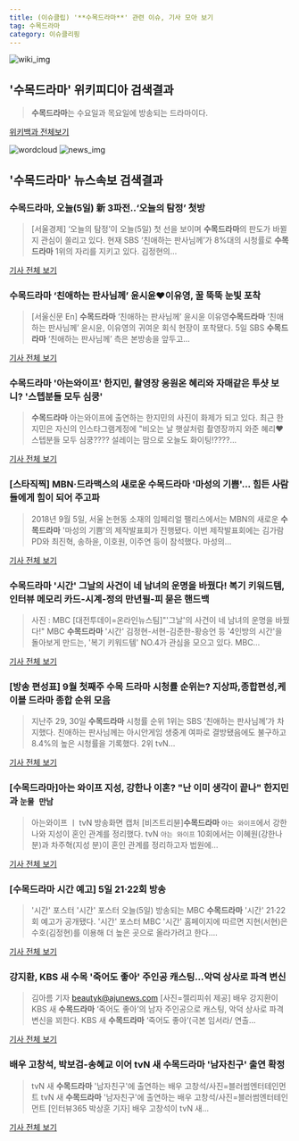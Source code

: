 ```yaml
---
title: (이슈클립) '**수목드라마**' 관련 이슈, 기사 모아 보기
tag: 수목드라마
category: 이슈클리핑
---
```

![wiki_img](https://user-images.githubusercontent.com/42597476/44503234-41136a80-a6d0-11e8-9071-6fc6418eafe4.png)
## **'**수목드라마**'** 위키피디아 검색결과
>**수목드라마**는 수요일과 목요일에 방송되는 드라마이다.

<a href="https://ko.wikipedia.org/wiki/수목드라마" target="_blank">위키백과 전체보기</a>

![wordcloud](https://s3.ap-northeast-2.amazonaws.com/lyrics101-wordcloud/2018-09-05-1536153917.png)
![news_img](https://user-images.githubusercontent.com/42597476/44507050-1206f400-a6e4-11e8-8d98-7ffbfebb353f.png)
## **'**수목드라마**'** 뉴스속보 검색결과
### **수목드라마**, 오늘(5일) 新 3파전..‘오늘의 탐정’ 첫방

>[서울경제] ‘오늘의 탐정’이 오늘(5일) 첫 선을 보이며 **수목드라마**의 판도가 바뀔지 관심이 쏠리고 있다. 현재 SBS ‘친애하는 판사님께’가 8%대의 시청률로 **수목드라마** 1위의 자리를 지키고 있다. 김정현의...

<a href="http://www.sedaily.com/NewsView/1S4IQ3RMV2" target="_blank">기사 전체 보기</a>

### **수목드라마** ‘친애하는 판사님께’ 윤시윤♥이유영, 꿀 뚝뚝 눈빛 포착

>[서울신문 En] **수목드라마** ‘친애하는 판사님께’ 윤시윤 이유영**수목드라마** ‘친애하는 판사님께’ 윤시윤, 이유영의 귀여운 회식 현장이 포착됐다. 5일 SBS **수목드라마** ‘친애하는 판사님께’ 측은 본방송을 앞두고...

<a href="http://www.seoul.co.kr/news/newsView.php?id=20180905500114&wlog_tag3=naver" target="_blank">기사 전체 보기</a>

### **수목드라마** '아는와이프' 한지민, 촬영장 응원온 혜리와 자매같은 투샷 보니? '스텝분들 모두 심쿵'

>**수목드라마** 아는와이프에 출연하는 한지민의 사진이 화제가 되고 있다. 최근 한지민은 자신의 인스타그램계정에 "비오는 날 햇살처럼 촬영장까지 와준 혜리♥ 스텝분들 모두 심쿵???? 설레이는 맘으로 오늘도 화이팅!????...

<a href="http://www.joongdo.co.kr/main/view.php?key=20180905001631558" target="_blank">기사 전체 보기</a>

### [스타직찍] MBN·드라맥스의 새로운 **수목드라마** '마성의 기쁨'... 힘든 사람들에게 힘이 되어 주고파

>2018년 9월 5일, 서울 논현동 소재의 임페리얼 팰리스에서는 MBN의 새로운 **수목드라마** '마성의 기쁨'의 제작발표회가 진행됐다. 이번 제작발표회에는 김가람 PD와 최진혁, 송하윤, 이호원, 이주연 등이 참석했다. 마성의...

<a href="http://www.dailypop.kr/news/articleView.html?idxno=35135" target="_blank">기사 전체 보기</a>

### **수목드라마** '시간' 그날의 사건이 네 남녀의 운명을 바꿨다! 복기 키워드템, 인터뷰 메모리 카드-시계-정의 만년필-피 묻은 핸드백

>사진 : MBC [대전투데이=온라인뉴스팀]"'그날'의 사건이 네 남녀의 운명을 바꿨다!" MBC **수목드라마** '시간' 김정현-서현-김준한-황승언 등 '4인방의 시간'을 돌아보게 만드는, '복기 키워드템' NO.4가 관심을 모으고 있다. MBC...

<a href="http://www.daejeontoday.com/news/articleView.html?idxno=511877" target="_blank">기사 전체 보기</a>

### [방송 편성표] 9월 첫째주 수목 드라마 시청률 순위는? 지상파,종합편성,케이블 드라마 종합 순위 모음

>지난주 29, 30일 **수목드라마** 시청률 순위 1위는 SBS ‘친애하는 판사님께’가 차지했다. 친애하는 판사님께는 아시안게임 생중계 여파로 결방됐음에도 불구하고 8.4%의 높은 시청률을 기록했다. 2위 tvN...

<a href="http://famtimes.co.kr/news/view/56905" target="_blank">기사 전체 보기</a>

### [**수목드라마**]아는 와이프 지성, 강한나 이혼? "난 이미 생각이 끝나" 한지민과 `눈물 만남`

>아는와이프 ㅣ tvN 방송화면 캡처 [비즈트리뷴]**수목드라마** `아는 와이프`에서 강한나와 지성이 혼인 관계를 정리했다. tvN `아는 와이프` 10회에서는 이혜원(강한나 분)과 차주혁(지성 분)이 혼인 관계를 정리하고자 법원에...

<a href="http://www.biztribune.co.kr/news/view.php?no=72790" target="_blank">기사 전체 보기</a>

### [**수목드라마** 시간 예고] 5일 21·22회 방송

>'시간' 포스터 '시간' 포스터 오늘(5일) 방송되는 MBC **수목드라마** '시간' 21·22회 예고가 공개됐다. '시간' 포스터 MBC '시간' 홈페이지에 따르면 지현(서현)은 수호(김정현)를 이용해 더 높은 곳으로 올라가려고 한다....

<a href="http://www.joongboo.com/news/articleView.html?idxno=1284353" target="_blank">기사 전체 보기</a>

### 강지환, KBS 새 수목 '죽어도 좋아' 주인공 캐스팅…악덕 상사로 파격 변신

>김아름 기자 beautyk@ajunews.com [사진=젤리피쉬 제공] 배우 강지환이 KBS 새 **수목드라마** ‘죽어도 좋아’의 남자 주인공으로 캐스팅, 악덕 상사로 파격 변신을 꾀한다. KBS 새 **수목드라마** ‘죽어도 좋아’(극본 임서라/ 연출...

<a href="http://www.ajunews.com/view/20180905165214976" target="_blank">기사 전체 보기</a>

### 배우 고창석, 박보검-송혜교 이어 tvN 새 **수목드라마** '남자친구' 출연 확정

>tvN 새 **수목드라마** '남자친구'에 출연하는 배우 고창석/사진=블러썸엔터테인먼트 tvN 새 **수목드라마** '남자친구'에 출연하는 배우 고창석/사진=블러썸엔터테인먼트 [인터뷰365 박상훈 기자] 배우 고창석이 tvN 새...

<a href="http://www.interview365.com/news/articleView.html?idxno=81695" target="_blank">기사 전체 보기</a>


